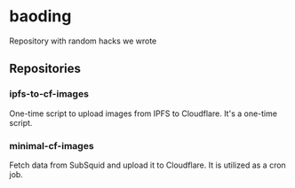 # baoding
Repository with random hacks we wrote


## Repositories

### ipfs-to-cf-images

One-time script to upload images from IPFS to Cloudflare. It's a one-time script.

### minimal-cf-images

Fetch data from SubSquid and upload it to Cloudflare. It is utilized as a cron job.